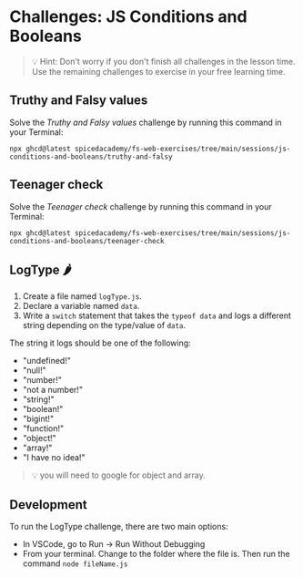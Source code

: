# Challenges: JS Conditions and Booleans

> 💡 Hint: Don't worry if you don't finish all challenges in the lesson time. Use the remaining
> challenges to exercise in your free learning time.

## Truthy and Falsy values

Solve the _Truthy and Falsy values_ challenge by running this command in your Terminal:

```
npx ghcd@latest spicedacademy/fs-web-exercises/tree/main/sessions/js-conditions-and-booleans/truthy-and-falsy
```

<!--

## Converting boolean values to strings

Solve this [Kata](https://www.codewars.com/kata/53369039d7ab3ac506000467/train/javascript).

## Grasshopper - If/else syntax debug

Solve this [Kata](https://www.codewars.com/kata/57089707fe2d01529f00024a/train/javascript).

## Grasshopper - Personalized Message

Solve this [Kata](https://www.codewars.com/kata/5772da22b89313a4d50012f7/train/javascript).

-->

## Teenager check

Solve the _Teenager check_ challenge by running this command in your Terminal:

```
npx ghcd@latest spicedacademy/fs-web-exercises/tree/main/sessions/js-conditions-and-booleans/teenager-check
```

## LogType 🌶️

1. Create a file named `logType.js`.
2. Declare a variable named `data`.
3. Write a `switch` statement that takes the `typeof data` and logs a different string depending on the type/value of `data`.

The string it logs should be one of the following:

- "undefined!"
- "null!"
- "number!"
- "not a number!"
- "string!"
- "boolean!"
- "bigint!"
- "function!"
- "object!"
- "array!"
- "I have no idea!"

> 💡 you will need to google for object and array.

## Development

To run the LogType challenge, there are two main options:

- In VSCode, go to Run -> Run Without Debugging
- From your terminal. Change to the folder where the file is. Then run the command `node fileName.js`
